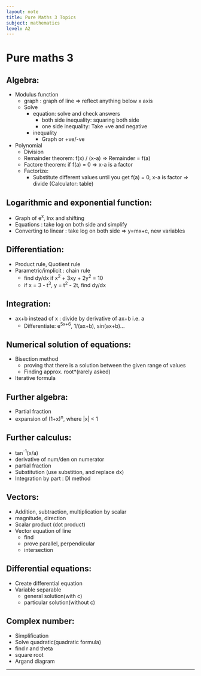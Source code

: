 ```yaml
---
layout: note
title: Pure Maths 3 Topics
subject: mathematics
level: A2
---
```


# Pure maths 3

## Algebra:
- Modulus function
    - graph : graph of line => reflect anything below x axis
    - Solve
        - equation: solve and check answers
            - both side inequality: squaring both side
            - one side inequality: Take +ve and negative
        - inequality
            - Graph or +ve/-ve
- Polynomial
    - Division
    - Remainder theorem: f(x) / (x-a) => Remainder = f(a)
    - Factore theorem: if f(a) = 0 => x-a is a factor
    - Factorize:
        - Substitute different values until you get f(a) = 0, x-a is factor => divide (Calculator: table)

## Logarithmic and exponential function:
- Graph of e<sup>x</sup>, lnx and shifting
- Equations : take log on both side and simplify
- Converting to linear : take log on both side => y=mx+c, new variables

## Differentiation:
- Product rule, Quotient rule
- Parametric/implicit : chain rule
    - find dy/dx if x<sup>2</sup> + 3xy + 2y<sup>2</sup> = 10
    - if x = 3 - t<sup>3</sup>, y = t<sup>2</sup> - 2t, find dy/dx 

## Integration:

- ax+b instead of x : divide by derivative of ax+b i.e. a
    - Differentiate: e<sup>5x+6</sup>, 1/(ax+b), sin(ax+b)...

## Numerical solution of equations:
- Bisection method
    - proving that there is a solution between the given range of values
    - Finding approx. root*(rarely asked)
- Iterative formula


## Further algebra:
- Partial fraction
- expansion of (1+x)<sup>n</sup>, where |x| < 1

## Further calculus:
- tan<sup>-1</sup>(x/a)
- derivative of num/den on numerator
- partial fraction
- Substitution (use substition, and replace dx)
- Integration by part : DI method

## Vectors:
- Addition, subtraction, multiplication by scalar
- magnitude, direction
- Scalar product (dot product)
- Vector equation of line
    - find
    - prove parallel, perpendicular
    - intersection

## Differential equations:
- Create differential equation
- Variable separable
    - general solution(with c)
    - particular solution(without c)

## Complex number:
- Simplification
- Solve quadratic(quadratic formula)
- find r and theta
- square root
- Argand diagram

---